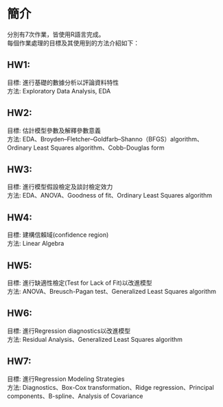 # 簡介  

分別有7次作業，皆使用R語言完成。  
每個作業處理的目標及其使用到的方法介紹如下：  

## HW1:  
目標: 進行基礎的數據分析以評論資料特性  
方法: Exploratory Data Analysis, EDA

## HW2:  
目標: 估計模型參數及解釋參數意義  
方法: EDA、Broyden–Fletcher–Goldfarb–Shanno（BFGS）algorithm、Ordinary Least Squares algorithm、Cobb-Douglas form

## HW3:  
目標: 進行模型假設檢定及談討檢定效力  
方法: EDA、ANOVA、Goodness of fit、Ordinary Least Squares algorithm

## HW4:  
目標: 建構信賴域(confidence region)  
方法: Linear Algebra

## HW5:  
目標: 進行缺適性檢定(Test for Lack of Fit)以改進模型  
方法: ANOVA、Breusch-Pagan test、Generalized Least Squares algorithm  

## HW6:  
目標: 進行Regression diagnostics以改進模型  
方法: Residual Analysis、Generalized Least Squares algorithm

## HW7:  
目標: 進行Regression Modeling Strategies  
方法: Diagnostics、Box-Cox transformation、Ridge regression、Principal components、B-spline、Analysis of Covariance
